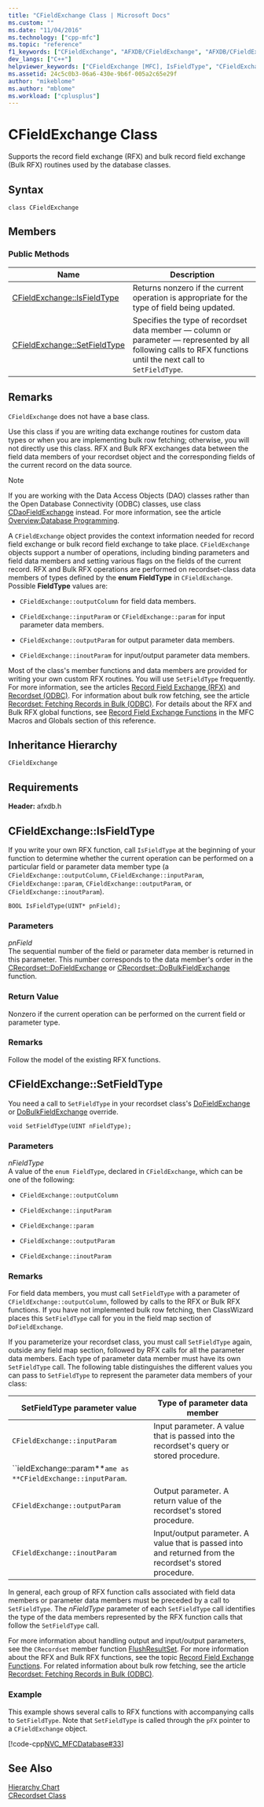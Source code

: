 ```yaml
---
title: "CFieldExchange Class | Microsoft Docs"
ms.custom: ""
ms.date: "11/04/2016"
ms.technology: ["cpp-mfc"]
ms.topic: "reference"
f1_keywords: ["CFieldExchange", "AFXDB/CFieldExchange", "AFXDB/CFieldExchange::IsFieldType", "AFXDB/CFieldExchange::SetFieldType"]
dev_langs: ["C++"]
helpviewer_keywords: ["CFieldExchange [MFC], IsFieldType", "CFieldExchange [MFC], SetFieldType"]
ms.assetid: 24c5c0b3-06a6-430e-9b6f-005a2c65e29f
author: "mikeblome"
ms.author: "mblome"
ms.workload: ["cplusplus"]
---
```

# CFieldExchange Class
Supports the record field exchange (RFX) and bulk record field exchange (Bulk RFX) routines used by the database classes.  
  
## Syntax  
  
```  
class CFieldExchange  
```  
  
## Members  
  
### Public Methods  
  
|Name|Description|  
|----------|-----------------|  
|[CFieldExchange::IsFieldType](#isfieldtype)|Returns nonzero if the current operation is appropriate for the type of field being updated.|  
|[CFieldExchange::SetFieldType](#setfieldtype)|Specifies the type of recordset data member — column or parameter — represented by all following calls to RFX functions until the next call to `SetFieldType`.|  
  
## Remarks  
 `CFieldExchange` does not have a base class.  
  
 Use this class if you are writing data exchange routines for custom data types or when you are implementing bulk row fetching; otherwise, you will not directly use this class. RFX and Bulk RFX exchanges data between the field data members of your recordset object and the corresponding fields of the current record on the data source.  
  
> [!NOTE]
>  If you are working with the Data Access Objects (DAO) classes rather than the Open Database Connectivity (ODBC) classes, use class [CDaoFieldExchange](../../mfc/reference/cdaofieldexchange-class.md) instead. For more information, see the article [Overview:Database Programming](../../data/data-access-programming-mfc-atl.md).  
  
 A `CFieldExchange` object provides the context information needed for record field exchange or bulk record field exchange to take place. `CFieldExchange` objects support a number of operations, including binding parameters and field data members and setting various flags on the fields of the current record. RFX and Bulk RFX operations are performed on recordset-class data members of types defined by the **enum** **FieldType** in `CFieldExchange`. Possible **FieldType** values are:  
  
- `CFieldExchange::outputColumn` for field data members.  
  
- `CFieldExchange::inputParam` or `CFieldExchange::param` for input parameter data members.  
  
- `CFieldExchange::outputParam` for output parameter data members.  
  
- `CFieldExchange::inoutParam` for input/output parameter data members.  
  
 Most of the class's member functions and data members are provided for writing your own custom RFX routines. You will use `SetFieldType` frequently. For more information, see the articles [Record Field Exchange (RFX)](../../data/odbc/record-field-exchange-rfx.md) and [Recordset (ODBC)](../../data/odbc/recordset-odbc.md). For information about bulk row fetching, see the article [Recordset: Fetching Records in Bulk (ODBC)](../../data/odbc/recordset-fetching-records-in-bulk-odbc.md). For details about the RFX and Bulk RFX global functions, see [Record Field Exchange Functions](../../mfc/reference/record-field-exchange-functions.md) in the MFC Macros and Globals section of this reference.  
  
## Inheritance Hierarchy  
 `CFieldExchange`  
  
## Requirements  
 **Header:** afxdb.h  
  
##  <a name="isfieldtype"></a>  CFieldExchange::IsFieldType  
 If you write your own RFX function, call `IsFieldType` at the beginning of your function to determine whether the current operation can be performed on a particular field or parameter data member type (a `CFieldExchange::outputColumn`, `CFieldExchange::inputParam`, `CFieldExchange::param`, `CFieldExchange::outputParam`, or `CFieldExchange::inoutParam`).  
  
```  
BOOL IsFieldType(UINT* pnField);
```  
  
### Parameters  
 *pnField*  
 The sequential number of the field or parameter data member is returned in this parameter. This number corresponds to the data member's order in the [CRecordset::DoFieldExchange](../../mfc/reference/crecordset-class.md#dofieldexchange) or [CRecordset::DoBulkFieldExchange](../../mfc/reference/crecordset-class.md#dobulkfieldexchange) function.  
  
### Return Value  
 Nonzero if the current operation can be performed on the current field or parameter type.  
  
### Remarks  
 Follow the model of the existing RFX functions.  
  
##  <a name="setfieldtype"></a>  CFieldExchange::SetFieldType  
 You need a call to `SetFieldType` in your recordset class's [DoFieldExchange](../../mfc/reference/crecordset-class.md#dofieldexchange) or [DoBulkFieldExchange](../../mfc/reference/crecordset-class.md#dobulkfieldexchange) override.  
  
```  
void SetFieldType(UINT nFieldType);
```  
  
### Parameters  
 *nFieldType*  
 A value of the `enum FieldType`, declared in `CFieldExchange`, which can be one of the following:  
  
- `CFieldExchange::outputColumn`  
  
- `CFieldExchange::inputParam`  
  
- `CFieldExchange::param`  
  
- `CFieldExchange::outputParam`  
  
- `CFieldExchange::inoutParam`  
  
### Remarks  
 For field data members, you must call `SetFieldType` with a parameter of `CFieldExchange::outputColumn`, followed by calls to the RFX or Bulk RFX functions. If you have not implemented bulk row fetching, then ClassWizard places this `SetFieldType` call for you in the field map section of `DoFieldExchange`.  
  
 If you parameterize your recordset class, you must call `SetFieldType` again, outside any field map section, followed by RFX calls for all the parameter data members. Each type of parameter data member must have its own `SetFieldType` call. The following table distinguishes the different values you can pass to `SetFieldType` to represent the parameter data members of your class:  
  
|SetFieldType parameter value|Type of parameter data member|  
|----------------------------------|-----------------------------------|  
|`CFieldExchange::inputParam`|Input parameter. A value that is passed into the recordset's query or stored procedure.|  
|``ieldExchange::param**`ame as **CFieldExchange::inputParam`.|  
|`CFieldExchange::outputParam`|Output parameter. A return value of the recordset's stored procedure.|  
|`CFieldExchange::inoutParam`|Input/output parameter. A value that is passed into and returned from the recordset's stored procedure.|  
  
 In general, each group of RFX function calls associated with field data members or parameter data members must be preceded by a call to `SetFieldType`. The *nFieldType* parameter of each `SetFieldType` call identifies the type of the data members represented by the RFX function calls that follow the `SetFieldType` call.  
  
 For more information about handling output and input/output parameters, see the `CRecordset` member function [FlushResultSet](../../mfc/reference/crecordset-class.md#flushresultset). For more information about the RFX and Bulk RFX functions, see the topic [Record Field Exchange Functions](../../mfc/reference/record-field-exchange-functions.md). For related information about bulk row fetching, see the article [Recordset: Fetching Records in Bulk (ODBC)](../../data/odbc/recordset-fetching-records-in-bulk-odbc.md).  
  
### Example  
 This example shows several calls to RFX functions with accompanying calls to `SetFieldType`. Note that `SetFieldType` is called through the `pFX` pointer to a `CFieldExchange` object.  
  
 [!code-cpp[NVC_MFCDatabase#33](../../mfc/codesnippet/cpp/cfieldexchange-class_1.cpp)]  
  
## See Also  
 [Hierarchy Chart](../../mfc/hierarchy-chart.md)   
 [CRecordset Class](../../mfc/reference/crecordset-class.md)
